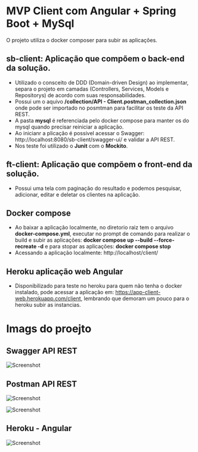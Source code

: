 # MVP Client com Angular + Spring Boot + MySql
O projeto utiliza o docker composer para subir as aplicações.

## sb-client: Aplicação que compõem o back-end da solução.
  - Utilizado o consceito de DDD (Domain-driven Design) ao implementar, separa o projeto em camadas (Controllers, Services, Models e Repositorys) de acordo com suas responsabilidades.
  - Possui um o aquivo **/collection/API - Client.postman_collection.json** onde pode ser importado no posmtman para facilitar os teste da API REST.
  - A pasta **mysql** é referenciada pelo docker compose para manter os do mysql quando precisar reiniciar a aplicação.
  - Ao inicianr a plicação é possivel acessar o Swagger: http://localhost:8080/sb-client/swagger-ui/ e validar a API REST.
  - Nos teste foi utilizado o **Junit** com o **Mockito**.

## ft-client: Aplicação que compõem o front-end da solução.
  - Possui uma tela com paginação do resultado e podemos pesquisar, adicionar, editar e deletar os clientes na aplicação.

## Docker compose
  - Ao baixar a aplicação localmente, no diretorio raiz tem o arquivo **docker-compose.yml**, executar no prompt de comando para realizar o build e subir as aplicações: 
  **docker compose up --build --force-recreate -d** e para stopar as aplicações: **docker compose stop**
  - Acessando a aplicação localmente: http://localhost/client/
  
## Heroku aplicação web Angular
  - Disponibilizado para teste no heroku para quem não tenha o docker instalado, pode acessar a aplicação em:
  https://app-client-web.herokuapp.com/client, lembrando que demoram um pouco para o heroku subir as instancias.


# Imags do proejto

## Swagger API REST

![Screenshot](/sb-client/imgs/swagger-api-rest)

## Postman API REST

![Screenshot](/sb-client/imgs/postman-api)

![Screenshot](/sb-client/imgs/postman-api-resposta)

## Heroku - Angular

![Screenshot](/sb-client/imgs/front-end-angular)
